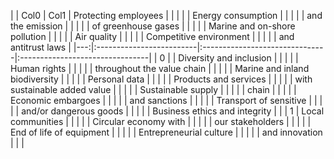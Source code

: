 |    | Col0                     | Col1                           | Protecting employees            |
|    |                          |                                | Energy consumption              |
|    |                          |                                | and the emission                |
|    |                          |                                | of greenhouse gases             |
|    |                          |                                | Marine and on-shore pollution   |
|    |                          |                                | Air quality                     |
|    |                          |                                | Competitive environment         |
|    |                          |                                | and antitrust laws              |
|---:|:-------------------------|:-------------------------------|:--------------------------------|
|  0 |                          | Diversity and inclusion        |                                 |
|    |                          | Human rights                   |                                 |
|    |                          | throughout the value chain     |                                 |
|    |                          | Marine and inland biodiversity |                                 |
|    |                          | Personal data                  |                                 |
|    |                          | Products and services          |                                 |
|    |                          | with sustainable added value   |                                 |
|    |                          | Sustainable supply             |                                 |
|    |                          | chain                          |                                 |
|    |                          | Economic embargoes             |                                 |
|    |                          | and sanctions                  |                                 |
|    |                          | Transport of sensitive         |                                 |
|    |                          | and/or dangerous goods         |                                 |
|    |                          | Business ethics and integrity  |                                 |
|  1 | Local communities        |                                |                                 |
|    | Circular economy with    |                                |                                 |
|    | our stakeholders         |                                |                                 |
|    | End of life of equipment |                                |                                 |
|    | Entrepreneurial culture  |                                |                                 |
|    | and innovation           |                                |                                 |